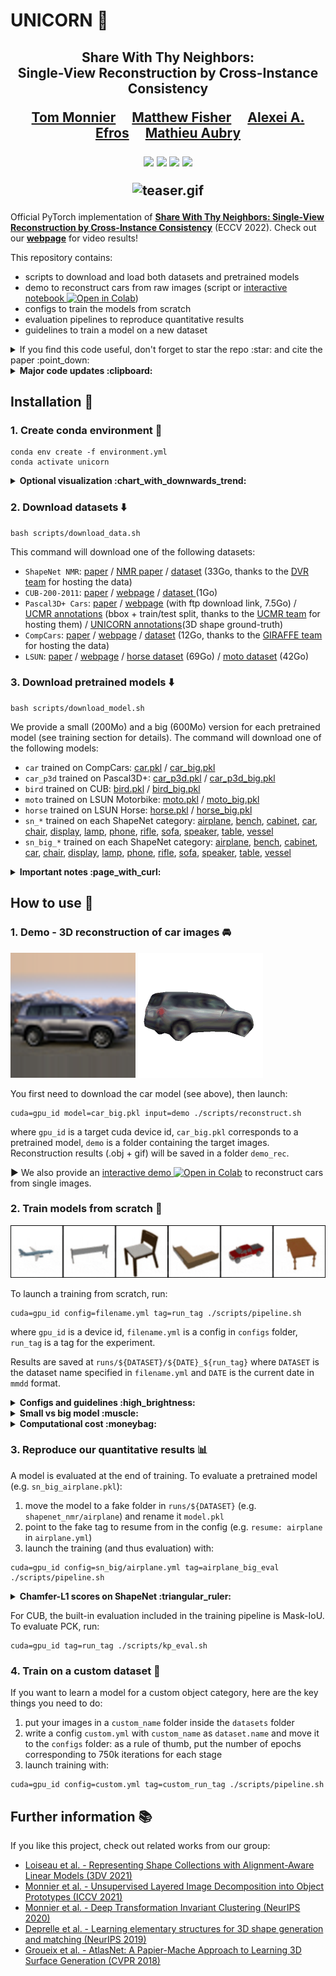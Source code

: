# UNICORN :unicorn:

<div align="center">
<h2>
Share With Thy Neighbors:<br> Single-View Reconstruction by Cross-Instance Consistency
<p></p>

<a href="https://imagine.enpc.fr/~monniert/">Tom Monnier</a>&emsp;
<a href="https://techmatt.github.io/">Matthew Fisher</a>&emsp;
<a href="https://people.eecs.berkeley.edu/~efros/">Alexei A. Efros</a>&emsp;
<a href="https://imagine.enpc.fr/~aubrym/">Mathieu Aubry</a>

<p></p>

<a href="https://imagine.enpc.fr/~monniert/UNICORN/"><img 
src="https://img.shields.io/badge/-Webpage-blue.svg?colorA=333&logo=html5" height=35em></a>
<a href="https://arxiv.org/abs/2204.10310"><img 
src="https://img.shields.io/badge/-Paper-blue.svg?colorA=333&logo=arxiv" height=35em></a>
<a href="https://github.com/monniert/unicorn"><img 
src="https://img.shields.io/badge/-Demo-blue.svg?colorA=333&logo=googlecolab" height=35em></a>
<a href="https://imagine.enpc.fr/~monniert/UNICORN/ref.bib"><img 
src="https://img.shields.io/badge/-BibTeX-blue.svg?colorA=333&logo=latex" height=35em></a>
<p></p>

![teaser.gif](./media/teaser.gif)

</h2>
</div>

Official PyTorch implementation of [**Share With Thy Neighbors: Single-View Reconstruction by Cross-Instance Consistency**](https://arxiv.org/abs/2204.10310) (ECCV 2022).
Check out our [**webpage**](https://imagine.enpc.fr/~monniert/UNICORN) for video results!

This repository contains:

- scripts to download and load both datasets and pretrained models
- demo to reconstruct cars from raw images (script or [interactive notebook ![Open in Colab](https://colab.research.google.com/assets/colab-badge.svg)](https://imagine.enpc.fr/~monniert/UNICORN/demo))
- configs to train the models from scratch
- evaluation pipelines to reproduce quantitative results
- guidelines to train a model on a new dataset

<details>
<summary>If you find this code useful, don't forget to star the repo :star: and cite the paper :point_down:</summary>

```
@inproceedings{monnier2022unicorn,
  title={{Share With Thy Neighbors: Single-View Reconstruction by Cross-Instance Consistency}},
  author={Monnier, Tom and Fisher, Matthew and Efros, Alexei A and Aubry, Mathieu},
  booktitle={{ECCV}},
  year={2022},
}
```

</details>

<details>
<summary><b>Major code updates :clipboard:</b></summary>

- 08/22: pytorch 1.10 instead of 1.5, big models, kp_eval.py, eval with gradient-based ICP with aniso scale, pascal3D car chamfer eval
- 05/22: first code release

</details>

## Installation :construction_worker:

### 1. Create conda environment :wrench:

```
conda env create -f environment.yml
conda activate unicorn
```

<details>
<summary><b>Optional visualization :chart_with_downwards_trend:</b></summary>
Some monitoring routines are implemented, you can use them by specifying your
visdom port in the config file. You will need to install visdom from source beforehand

```
git clone https://github.com/facebookresearch/visdom
cd visdom && pip install -e .
```
</details>

### 2. Download datasets :arrow_down:

```
bash scripts/download_data.sh
```

This command will download one of the following datasets:

- `ShapeNet NMR`: [paper](https://arxiv.org/abs/1512.03012) / [NMR 
  paper](https://arxiv.org/abs/1711.07566) / 
  [dataset](https://s3.eu-central-1.amazonaws.com/avg-projects/differentiable_volumetric_rendering/data/NMR_Dataset.zip)
  (33Go, thanks to the [DVR 
  team](https://github.com/autonomousvision/differentiable_volumetric_rendering) for hosting 
  the data)
- `CUB-200-2011`: [paper](https://authors.library.caltech.edu/27452/1/CUB_200_2011.pdf) / 
  [webpage](http://www.vision.caltech.edu/visipedia/CUB-200-2011.html) /
  [dataset ](https://data.caltech.edu/tindfiles/serve/1239ea37-e132-42ee-8c09-c383bb54e7ff/) 
  (1Go)
- `Pascal3D+ Cars`: [paper](https://cvgl.stanford.edu/papers/xiang_wacv14.pdf) /
  [webpage](https://cvgl.stanford.edu/projects/pascal3d.html) (with ftp download link, 7.5Go) / [UCMR
  annotations](https://people.eecs.berkeley.edu/~shubham-goel/projects/ucmr/cachedir-others.tar.gz)
  (bbox + train/test split, thanks to the [UCMR team](https://github.com/shubham-goel/ucmr/) for hosting them) / 
  [UNICORN annotations](https://imagine.enpc.fr/~monniert/UNICORN/data/unicorn_anno.zip)(3D shape ground-truth)
- `CompCars`: [paper](http://mmlab.ie.cuhk.edu.hk/datasets/comp_cars/CompCars.pdf) / 
  [webpage](http://mmlab.ie.cuhk.edu.hk/datasets/comp_cars/) / 
  [dataset](https://s3.eu-central-1.amazonaws.com/avg-projects/giraffe/data/comprehensive_cars.zip) 
  (12Go, thanks to the [GIRAFFE team](https://github.com/autonomousvision/giraffe/) for 
  hosting the data)
- `LSUN`: [paper](http://arxiv.org/abs/1506.03365) / [webpage](https://www.yf.io/p/lsun) / 
  [horse dataset](http://dl.yf.io/lsun/objects/horse.zip) (69Go) / [moto 
  dataset](http://dl.yf.io/lsun/objects/motorbike.zip) (42Go)

### 3. Download pretrained models :arrow_down:

```
bash scripts/download_model.sh
```

We provide a small (200Mo) and a big (600Mo) version for each pretrained model (see training section for details).
The command will download one of the following models:

- `car` trained on CompCars: [car.pkl](https://drive.google.com/file/d/16aIw88ZiAUFUOOBFXdHOUNtJ1-w3zpJG/view?usp=sharing) / 
  [car_big.pkl](https://drive.google.com/file/d/1i7HF8EhI--EeES8X8GfN2wDzopulV5Z7/view?usp=sharing)
- `car_p3d` trained on Pascal3D+: [car_p3d.pkl](https://drive.google.com/file/d/1p3ow2LjgrkI3Rcdk-51w2qMg7vxV6doX/view?usp=sharing) /
  [car_p3d_big.pkl](https://drive.google.com/file/d/1N7njgw5tde9wWS6Nwc8WFgJJL61Xu_rs/view?usp=sharing)
- `bird` trained on CUB: [bird.pkl](https://drive.google.com/file/d/1nWrmMCjeJzK5nHhZ021CCYS-51LTpKHe/view?usp=sharing) /
  [bird_big.pkl](https://drive.google.com/file/d/1BsUFIYFnrwaMFzW25wx26vg8MS8hZloy/view?usp=sharing)
- `moto` trained on LSUN Motorbike: [moto.pkl](https://drive.google.com/file/d/1wuVjllVUSVWUyfoleSHd2qKiET-x-l1i/view?usp=sharing) /
  [moto_big.pkl](https://drive.google.com/file/d/1A9u-Pmc7UbC2n7Q3bfikFgKNFuKiq9jN/view?usp=sharing)
- `horse` trained on LSUN Horse: [horse.pkl](https://drive.google.com/file/d/1DoJ0HQ60veEPTmWB4JJ_NGQa5U_48Yhs/view?usp=sharing) /
  [horse_big.pkl](https://drive.google.com/file/d/1V6_XcegVNGHCRRwN2M_IvGL0_bcwhQtV/view?usp=sharing)
- `sn_*` trained on each ShapeNet category: 
  [airplane](https://drive.google.com/file/d/1WkqfL7zoOrPegHoZCFxy8kTI_DTnFj1W/view?usp=sharing), 
  [bench](https://drive.google.com/file/d/1__EgJZTtz2y3xI963vgY6j3-kTz8tHaC/view?usp=sharing), 
  [cabinet](https://drive.google.com/file/d/1Yql_enYUniDDP8HXhQ-ZD9hWuvpI6wj6/view?usp=sharing), 
  [car](https://drive.google.com/file/d/1nF_xJfdUsepUkN-i88WaJYpR8RHKCCxI/view?usp=sharing),
  [chair](https://drive.google.com/file/d/1sDdERppgW-q3pCoATCcbVrBNsY5cbPB6/view?usp=sharing),
  [display](https://drive.google.com/file/d/1q93zt9cJKO4rrNkQ2NkqqIHikd2xm0LG/view?usp=sharing),
  [lamp](https://drive.google.com/file/d/1kDV9ulT9ip1cQKamauX-YgPFuCnF1w3G/view?usp=sharing),
  [phone](https://drive.google.com/file/d/1MpUnyb9w6ZE7_EKUkz35JdADRueW9zDO/view?usp=sharing),
  [rifle](https://drive.google.com/file/d/1L5TXJldoeoBshgHuPd3rsSAmz_lCMnjt/view?usp=sharing),
  [sofa](https://drive.google.com/file/d/1u2Mi4hf2_pfmWVLEcsrekaNcrK-6XOew/view?usp=sharing),
  [speaker](https://drive.google.com/file/d/1ZoEOmtnB6aYH05fD0tJba038Wbk1ZLf7/view?usp=sharing),
  [table](https://drive.google.com/file/d/1MwGZpFaadA-3fA1WpXKmX-v7btXcuZJ7/view?usp=sharing),
  [vessel](https://drive.google.com/file/d/1-2Jwek4GmYDciRNu2K6zsMlyW7c3krBl/view?usp=sharing)
- `sn_big_*` trained on each ShapeNet category: 
  [airplane](https://drive.google.com/file/d/1LHWcswUfMwZpuihb8ZC5IJnvJxZcRpEF/view?usp=sharing),
  [bench](https://drive.google.com/file/d/1fm5uc_i_KR1fHcdzg3lK3pShtfEdbsnn/view?usp=sharing),
  [cabinet](https://drive.google.com/file/d/1MB32hZrmRBSmMoKmewbiLB51eqSu6-bd/view?usp=sharing),
  [car](https://drive.google.com/file/d/1aMPFkXAkDKa9CDy9iX5RTzjDO5N8h0t7/view?usp=sharing),
  [chair](https://drive.google.com/file/d/1pzsZ482Q5utMUeYjehkYpRO3Eo7Rkg4h/view?usp=sharing),
  [display](https://drive.google.com/file/d/1_6I9K3rtv81uj-cRvFT9Nyqn1nBrj6zf/view?usp=sharing),
  [lamp](https://drive.google.com/file/d/15Gg4CB7oOWwmKCGcZ8BIyZzA38buVLRM/view?usp=sharing),
  [phone](https://drive.google.com/file/d/1kyWehfJN8lUojqMXLNTdgDVFt_wDFmbI/view?usp=sharing),
  [rifle](https://drive.google.com/file/d/1FIMAK-hnW8UvEY1YRsJZV7W97_t47_BT/view?usp=sharing),
  [sofa](https://drive.google.com/file/d/19ZHsc9XbNRi6u3uhMx8s4v0jFSgFw-vf/view?usp=sharing),
  [speaker](https://drive.google.com/file/d/1YJgDm4EYP33DG2pyUHgHnjajMyLI_WPJ/view?usp=sharing),
  [table](https://drive.google.com/file/d/1UrQCuk_bDiv9rx4ZAhFTiqSJNUKIf-AW/view?usp=sharing),
  [vessel](https://drive.google.com/file/d/1r0Ae3LQGKGDeoGGTwCLj22cMjUnA-B-S/view?usp=sharing)

<details>
<summary><b>Important notes :page_with_curl:</b></summary>

1. :exclamation:The small models released here correspond to an old version of the code with in particular less training iterations. We release 
them for retrocompatibility and completeness, retrain them from scratch for a thorough comparison
2. it may happen that `gdown` hangs, if so you can download them manually with the gdrive links and move them to the `models` folder.

</details>


## How to use :rocket:

### 1. Demo - 3D reconstruction of car images :oncoming_automobile:

![example_car.png](./media/example_car.png)
![example_rec.gif](./media/example_rec.gif)

You first need to download the car model (see above), then launch:

```
cuda=gpu_id model=car_big.pkl input=demo ./scripts/reconstruct.sh
```

where `gpu_id` is a target cuda device id, `car_big.pkl` corresponds to a pretrained model, `demo` is a folder containing the target images.
Reconstruction results (.obj + gif) will be saved in a folder `demo_rec`.

► We also provide an [interactive demo ![Open in Colab](https://colab.research.google.com/assets/colab-badge.svg)](https://imagine.enpc.fr/~monniert/UNICORN/demo)
to reconstruct cars from single images.

### 2. Train models from scratch :runner:

![shapenet.gif](./media/shapenet.gif)

To launch a training from scratch, run:

```
cuda=gpu_id config=filename.yml tag=run_tag ./scripts/pipeline.sh
```

where `gpu_id` is a device id, `filename.yml` is a config in `configs` folder, `run_tag` is a tag for the experiment.

Results are saved at `runs/${DATASET}/${DATE}_${run_tag}` where `DATASET` is the dataset name 
specified in `filename.yml` and `DATE` is the current date in `mmdd` format.

<details>
<summary><b>Configs and guidelines :high_brightness:</b></summary>

Available configs are:

- `sn/*.yml`, `sn_big/*.yml` for each ShapeNet category
- `car.yml`, `car_big.yml` for CompCars dataset
- `cub.yml`, `cub_big.yml` for CUB-200 dataset
- `horse.yml`, `horse_big.yml` for LSUN Horse dataset
- `moto.yml`, `horse_big.yml` for LSUN Motorbike dataset
- `p3d_car.yml`, `p3d_car_big.yml` for Pascal3D+ Car dataset

**:exclamation:NB: we advocate to always check the results after the first stage.** In particular for real complex cases like birds/horses, learning can fall 
into bad minima with bad prototypical shapes. If so, relaunch the training using a different seed.
</details>

<details>
<summary><b>Small vs big model :muscle:</b></summary>

We provide two configs to train a small and a big version of the model. Both versions give great results, the main benefit of the bigger model
is slightly more detailed textures. The architecture differences are:

- a shared backbone vs separate backbones
- 32/128/128 vs 64/512/256 code sizes for shape/texture/background
- 16 vs 64 minimal number of channels in the generators

For faster experiments and prototyping, <b>we advocate the training of the small version</b>.
</details>

<details>
<summary><b>Computational cost :moneybag:</b></summary>

On a single GPU, the approximate training times are:

- roughly 3 days for ShapeNet on a V100
- roughly 10 days for real-image datasets on a 2080Ti

</details>

### 3. Reproduce our quantitative results :bar_chart:

A model is evaluated at the end of training. To evaluate a pretrained model (e.g. `sn_big_airplane.pkl`):

1. move the model to a fake folder in `runs/${DATASET}` (e.g. `shapenet_nmr/airplane`) and rename it `model.pkl`
2. point to the fake tag to resume from in the config (e.g. `resume: airplane` in `airplane.yml`)
3. launch the training (and thus evaluation) with:

```
cuda=gpu_id config=sn_big/airplane.yml tag=airplane_big_eval ./scripts/pipeline.sh
```

<details>
<summary><b>Chamfer-L1 scores on ShapeNet :triangular_ruler:</b></summary>

| airplane | bench | cabinet | car | chair | display | lamp | phone | rifle | sofa | speaker | table | vessel | mean |
|---|---|---|---|---|---|---|---|---|---|---|---|---|---|
| 0.110 | 0.159 | 0.137 | 0.168 | 0.253 | 0.220 | 0.523 | 0.127 | 0.097 | 0.192 | 0.224 | 0.243 | 0.155 | 0.201 |

</details>

For CUB, the built-in evaluation included in the training pipeline is Mask-IoU. To evaluate PCK, run:

```
cuda=gpu_id tag=run_tag ./scripts/kp_eval.sh
```

### 4. Train on a custom dataset :crystal_ball:

If you want to learn a model for a custom object category, here are the key things you need 
to do:

1. put your images in a `custom_name` folder inside the `datasets` folder
2. write a config `custom.yml` with `custom_name` as `dataset.name` and move it to the `configs` folder: as a rule of thumb, put the number of epochs corresponding to 750k iterations for each stage
3. launch training with:

```
cuda=gpu_id config=custom.yml tag=custom_run_tag ./scripts/pipeline.sh
```

## Further information :books:

If you like this project, check out related works from our group:

- [Loiseau et al. - Representing Shape Collections with Alignment-Aware Linear Models (3DV
  2021)](https://romainloiseau.github.io/deep-linear-shapes/)
- [Monnier et al. - Unsupervised Layered Image Decomposition into Object Prototypes (ICCV
  2021)](https://imagine.enpc.fr/~monniert/DTI-Sprites/)
- [Monnier et al. - Deep Transformation Invariant Clustering (NeurIPS 
  2020)](https://imagine.enpc.fr/~monniert/DTIClustering/)
- [Deprelle et al. - Learning elementary structures for 3D shape generation and matching 
  (NeurIPS 2019)](https://imagine.enpc.fr/~deprellt/atlasnet2/)
- [Groueix et al. - AtlasNet: A Papier-Mache Approach to Learning 3D Surface Generation (CVPR 
  2018)](https://imagine.enpc.fr/~groueixt/atlasnet/)
